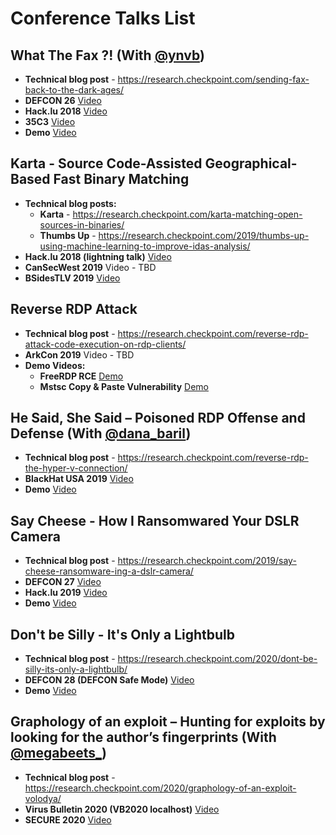 # Conference Talks List
## What The Fax ?! (With [@ynvb](https://twitter.com/ynvb))
* **Technical blog post** - https://research.checkpoint.com/sending-fax-back-to-the-dark-ages/
* **DEFCON 26** [Video](https://www.youtube.com/watch?v=qLCE8spVX9Q)
* **Hack.lu 2018** [Video](https://www.youtube.com/watch?v=aahHbliwfm0)
* **35C3** [Video](https://www.youtube.com/watch?v=QlSRkUQhwjk)
* **Demo** [Video](https://www.youtube.com/watch?v=1VDZTjngNqs)

## Karta - Source Code-Assisted Geographical-Based Fast Binary Matching
* **Technical blog posts:**
  * **Karta** - https://research.checkpoint.com/karta-matching-open-sources-in-binaries/
  * **Thumbs Up** - https://research.checkpoint.com/2019/thumbs-up-using-machine-learning-to-improve-idas-analysis/
* **Hack.lu 2018 (lightning talk)** [Video](https://www.youtube.com/watch?v=MPh3dZaxVCY)
* **CanSecWest 2019** Video - TBD
* **BSidesTLV 2019** [Video](https://www.youtube.com/watch?v=7gLXblQ1YqE)

## Reverse RDP Attack
* **Technical blog post** - https://research.checkpoint.com/reverse-rdp-attack-code-execution-on-rdp-clients/
* **ArkCon 2019** Video - TBD
* **Demo Videos:**
  * **FreeRDP RCE** [Demo](https://www.youtube.com/watch?v=Z4Z3BP9gCeI)
  * **Mstsc Copy & Paste Vulnerability** [Demo](https://www.youtube.com/watch?v=F70FGv_QxDY)
 
## He Said, She Said – Poisoned RDP Offense and Defense (With [@dana_baril](https://twitter.com/dana_baril))
* **Technical blog post** - https://research.checkpoint.com/reverse-rdp-the-hyper-v-connection/
* **BlackHat USA 2019** [Video](https://www.youtube.com/watch?v=3wncyS-QOBk)
* **Demo** [Video](https://www.youtube.com/watch?v=nSGlMJqQEh0)
 
## Say Cheese - How I Ransomwared Your DSLR Camera
* **Technical blog post** - https://research.checkpoint.com/2019/say-cheese-ransomware-ing-a-dslr-camera/
* **DEFCON 27** [Video](https://www.youtube.com/watch?v=q1xTJO6ZnC0)
* **Hack.lu 2019** [Video](https://www.youtube.com/watch?v=GOtU03aqDFY)
* **Demo** [Video](https://www.youtube.com/watch?v=75fVog7MKgg)

## Don't be Silly - It's Only a Lightbulb
* **Technical blog post** - https://research.checkpoint.com/2020/dont-be-silly-its-only-a-lightbulb/
* **DEFCON 28 (DEFCON Safe Mode)** [Video](https://www.youtube.com/watch?v=iMxquCdAMWI)
* **Demo** [Video](https://www.youtube.com/watch?v=4CWU0DA__bY)

## Graphology of an exploit – Hunting for exploits by looking for the author’s fingerprints (With [@megabeets_](https://twitter.com/megabeets_))
* **Technical blog post** - https://research.checkpoint.com/2020/graphology-of-an-exploit-volodya/
* **Virus Bulletin 2020 (VB2020 localhost)** [Video](https://www.youtube.com/watch?v=LastM-ERNxE&t=2165s)
* **SECURE 2020** [Video](https://www.youtube.com/watch?v=7iMBCdhdYDE)

